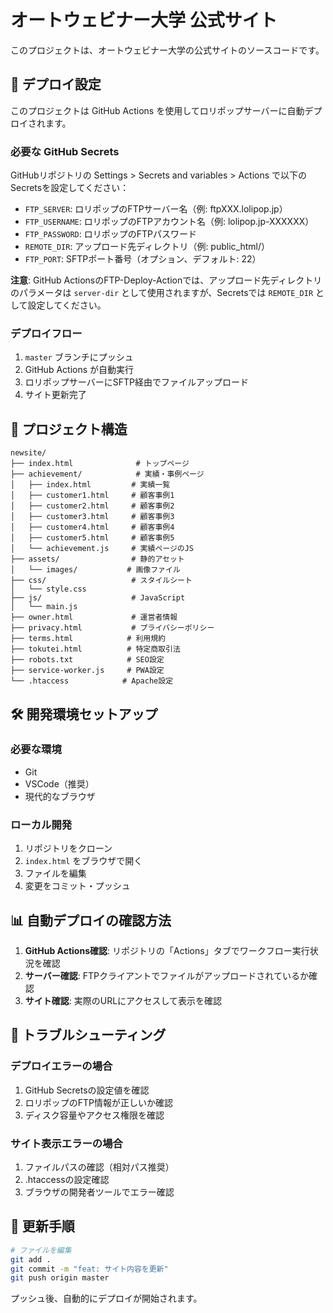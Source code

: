 # オートウェビナー大学 公式サイト

このプロジェクトは、オートウェビナー大学の公式サイトのソースコードです。

## 🚀 デプロイ設定

このプロジェクトは GitHub Actions を使用してロリポップサーバーに自動デプロイされます。

### 必要な GitHub Secrets

GitHubリポジトリの Settings > Secrets and variables > Actions で以下のSecretsを設定してください：

- `FTP_SERVER`: ロリポップのFTPサーバー名（例: ftpXXX.lolipop.jp）
- `FTP_USERNAME`: ロリポップのFTPアカウント名（例: lolipop.jp-XXXXXX）
- `FTP_PASSWORD`: ロリポップのFTPパスワード
- `REMOTE_DIR`: アップロード先ディレクトリ（例: public_html/）
- `FTP_PORT`: SFTPポート番号（オプション、デフォルト: 22）

**注意**: GitHub ActionsのFTP-Deploy-Actionでは、アップロード先ディレクトリのパラメータは `server-dir` として使用されますが、Secretsでは `REMOTE_DIR` として設定してください。

### デプロイフロー

1. `master` ブランチにプッシュ
2. GitHub Actions が自動実行
3. ロリポップサーバーにSFTP経由でファイルアップロード
4. サイト更新完了

## 📁 プロジェクト構造

```
newsite/
├── index.html              # トップページ
├── achievement/            # 実績・事例ページ
│   ├── index.html         # 実績一覧
│   ├── customer1.html     # 顧客事例1
│   ├── customer2.html     # 顧客事例2
│   ├── customer3.html     # 顧客事例3
│   ├── customer4.html     # 顧客事例4
│   ├── customer5.html     # 顧客事例5
│   └── achievement.js     # 実績ページのJS
├── assets/                # 静的アセット
│   └── images/           # 画像ファイル
├── css/                   # スタイルシート
│   └── style.css
├── js/                    # JavaScript
│   └── main.js
├── owner.html             # 運営者情報
├── privacy.html           # プライバシーポリシー
├── terms.html            # 利用規約
├── tokutei.html          # 特定商取引法
├── robots.txt            # SEO設定
├── service-worker.js     # PWA設定
└── .htaccess            # Apache設定
```

## 🛠 開発環境セットアップ

### 必要な環境
- Git
- VSCode（推奨）
- 現代的なブラウザ

### ローカル開発
1. リポジトリをクローン
2. `index.html` をブラウザで開く
3. ファイルを編集
4. 変更をコミット・プッシュ

## 📊 自動デプロイの確認方法

1. **GitHub Actions確認**: リポジトリの「Actions」タブでワークフロー実行状況を確認
2. **サーバー確認**: FTPクライアントでファイルがアップロードされているか確認
3. **サイト確認**: 実際のURLにアクセスして表示を確認

## 🔧 トラブルシューティング

### デプロイエラーの場合
1. GitHub Secretsの設定値を確認
2. ロリポップのFTP情報が正しいか確認
3. ディスク容量やアクセス権限を確認

### サイト表示エラーの場合
1. ファイルパスの確認（相対パス推奨）
2. .htaccessの設定確認
3. ブラウザの開発者ツールでエラー確認

## 📝 更新手順

```bash
# ファイルを編集
git add .
git commit -m "feat: サイト内容を更新"
git push origin master
```

プッシュ後、自動的にデプロイが開始されます。
